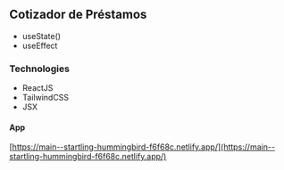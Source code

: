 ## Cotizador de Préstamos
- useState()
- useEffect


### Technologies
- ReactJS
- TailwindCSS
- JSX

#### App
[https://main--startling-hummingbird-f6f68c.netlify.app/](https://main--startling-hummingbird-f6f68c.netlify.app/)